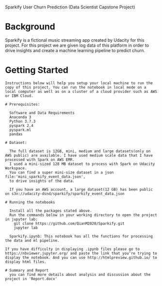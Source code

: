  Sparkify User Churn Prediction
  (Data Scientist Capstone Project)

# Background

  Sparkify is a fictional music streaming app created by Udacity for this project.
   For this project we are given log data of this platform in order to drive insights and create a machine learning pipeline to predict churn.



# Getting Started
    Instructions below will help you setup your local machine to run the copy of this project. You can run the notebook in local mode on a local computer as well as on a cluster of a cloud provider such as AWS or IBM Cloud.

    # Prerequisites:

      Software and Data Requirements
      Anaconda 3
      Python 3.7.3
      pyspark 2.4
      pyspark.ml
      pandas

    # Dataset:

      The full dataset is 12GB, mini, medium and large datasets(only on AWS public) are available. I have used medium scale data that I have processed with Spark on AWS EMR.
      I used a mini-sized 128 MB dataset to process with Spark on Udacity Workspace.
      You can find a super mini-size dataset in a json file:'mini_sparkify_event_data.json',
      to drive insights of the data.

      If you have an AWS account, a large dataset(12 GB) has been public on s3n://udacity-dsnd/sparkify/sparkify_event_data.json

    # Running the notebooks

      Install all the packages stated above.
      Run the commands below in your working directory to open the project in jupyter lab:
        git clone https://github.com/QianM2020/Sparkify.git
        jupyter lab

      Sparkify.ipynb: This notebook has all the functions for processing the data and ml pipeline.

    If you have difficulty in displaying .ipynb files please go to https://nbviewer.jupyter.org/ and paste the link that you're trying to display the notebook. And you can use http://htmlpreview.github.io/ to display html files.

    # Summary and Report
      you can find more details about analysis and discussion about the project in 'Report.docx'
